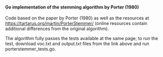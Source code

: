 #### Go implementation of the stemming algorithm by Porter (1980) ####

Code based on the paper by Porter (1980) as well as the resources at https://tartarus.org/martin/PorterStemmer/
(online resources contain additional differences from the original algorithm).

The algorithm fully passes the tests available at the same page; to run the test,
download voc.txt and output.txt files from the link above and run porterstemmer_tests.go.
